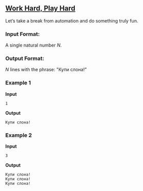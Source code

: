 ## [Work Hard, Play Hard](../../../solutions/2.1/21_g.py)

Let’s take a break from automation and do something truly fun.

### Input Format:

A single natural number $N$.

### Output Format:

$N$ lines with the phrase: "Купи слона!"  

### Example 1

**Input**  
```plaintext
1
```

**Output**  
```plaintext
Купи слона!
```

### Example 2

**Input**  
```plaintext
3
```

**Output**  
```plaintext
Купи слона!  
Купи слона!  
Купи слона!  
```